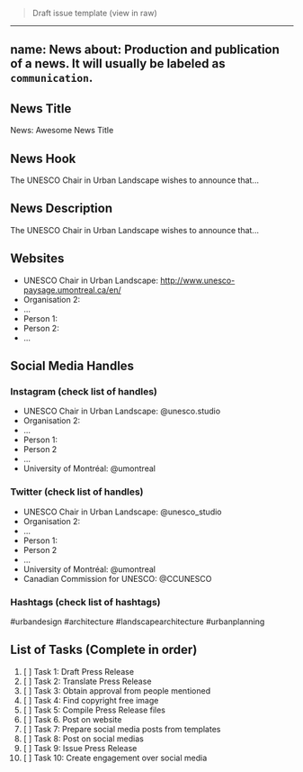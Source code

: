 > Draft issue template (view in raw)

--------
name: News
about: Production and publication of a news. It will usually be labeled as `communication`.
--------

<!-- Issue title should mirror the News Title. -->

## News Title

News: Awesome News Title

## News Hook

The UNESCO Chair in Urban Landscape wishes to announce that...

## News Description

The UNESCO Chair in Urban Landscape wishes to announce that...

## Websites
* UNESCO Chair in Urban Landscape: http://www.unesco-paysage.umontreal.ca/en/
* Organisation 2:
* ...
* Person 1:
* Person 2:
* ... 

## Social Media Handles
### Instagram (check list of handles)
* UNESCO Chair in Urban Landscape: @unesco.studio
* Organisation 2:
* ...
* Person 1:
* Person 2
* ...
* University of Montréal: @umontreal 

### Twitter (check list of handles)
* UNESCO Chair in Urban Landscape: @unesco_studio
* Organisation 2:
* ...
* Person 1:
* Person 2
* ...
* University of Montréal: @umontreal
* Canadian Commission for UNESCO: @CCUNESCO 

### Hashtags (check list of hashtags)
#urbandesign #architecture #landscapearchitecture #urbanplanning

## List of Tasks (Complete in order)

1. [ ] Task 1: Draft Press Release
2. [ ] Task 2: Translate Press Release
3. [ ] Task 3: Obtain approval from people mentioned
4. [ ] Task 4: Find copyright free image
5. [ ] Task 5: Compile Press Release files
6. [ ] Task 6. Post on website
7. [ ] Task 7: Prepare social media posts from templates
8. [ ] Task 8: Post on social medias
9. [ ] Task 9: Issue Press Release
10. [ ] Task 10: Create engagement over social media

